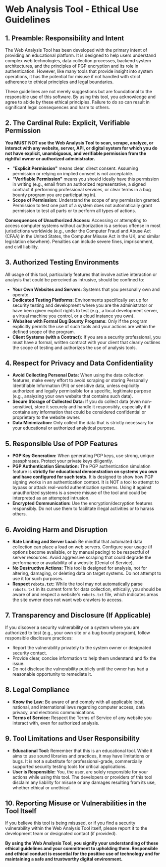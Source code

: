 # Web Analysis Tool - Ethical Use Guidelines

## 1. Preamble: Responsibility and Intent

The Web Analysis Tool has been developed with the primary intent of providing an educational platform. It is designed to help users understand complex web technologies, data collection processes, backend system architectures, and the principles of PGP encryption and its role in authentication. However, like many tools that provide insight into system operations, it has the potential for misuse if not handled with strict adherence to ethical principles and legal boundaries.

These guidelines are not merely suggestions but are foundational to the responsible use of this software. By using this tool, you acknowledge and agree to abide by these ethical principles. Failure to do so can result in significant legal consequences and harm to others.

## 2. The Cardinal Rule: Explicit, Verifiable Permission

**You MUST NOT use the Web Analysis Tool to scan, scrape, analyze, or interact with any website, server, API, or digital system for which you do not have explicit, unambiguous, and verifiable permission from the rightful owner or authorized administrator.**

*   **"Explicit Permission"** means clear, direct consent. Assuming permission or relying on implied consent is not acceptable.
*   **"Verifiable Permission"** means you should ideally have this permission in writing (e.g., email from an authorized representative, a signed contract if performing professional services, or clear terms in a bug bounty program you are participating in).
*   **Scope of Permission:** Understand the scope of any permission granted. Permission to test one part of a system does not automatically grant permission to test all parts or to perform all types of actions.

**Consequences of Unauthorized Access:** Accessing or attempting to access computer systems without authorization is a serious offense in most jurisdictions worldwide (e.g., under the Computer Fraud and Abuse Act (CFAA) in the United States, the Computer Misuse Act in the UK, and similar legislation elsewhere). Penalties can include severe fines, imprisonment, and civil liability.

## 3. Authorized Testing Environments

All usage of this tool, particularly features that involve active interaction or analysis that could be perceived as intrusive, should be confined to:

*   **Your Own Websites and Servers:** Systems that you personally own and operate.
*   **Dedicated Testing Platforms:** Environments specifically set up for security testing and development where you are the administrator or have been given explicit rights to test (e.g., a local development server, a virtual machine you control, or a cloud instance you own).
*   **Websites with Formal Bug Bounty Programs:** Only if the program explicitly permits the use of such tools and your actions are within the defined scope of the program.
*   **Client Systems (with a Contract):** If you are a security professional, you must have a formal, written contract with your client that clearly outlines the scope of testing and authorizes the use of analysis tools.

## 4. Respect for Privacy and Data Confidentiality

*   **Avoid Collecting Personal Data:** When using the data collection features, make every effort to avoid scraping or storing Personally Identifiable Information (PII) or sensitive data, unless explicitly authorized and legally permissible for a specific, legitimate purpose (e.g., analyzing your own website that contains such data).
*   **Secure Storage of Collected Data:** If you do collect data (even non-sensitive), store it securely and handle it responsibly, especially if it contains any information that could be considered confidential or proprietary to the website owner.
*   **Data Minimization:** Only collect the data that is strictly necessary for your educational or authorized analytical purpose.

## 5. Responsible Use of PGP Features

*   **PGP Key Generation:** When generating PGP keys, use strong, unique passphrases. Protect your private keys diligently.
*   **PGP Authentication Simulation:** The PGP authentication simulation feature is **strictly for educational demonstration on systems you own and have configured for such tests.** It is designed to show how PGP signing works in an authentication context. It is NOT a tool to attempt to bypass or attack real-world authentication systems. Using it against unauthorized systems is a severe misuse of the tool and could be interpreted as an attempted intrusion.
*   **Encrypted Communication:** Use the encryption/decryption features responsibly. Do not use them to facilitate illegal activities or to harass others.

## 6. Avoiding Harm and Disruption

*   **Rate Limiting and Server Load:** Be mindful that automated data collection can place a load on web servers. Configure your usage (if options become available, or by manual pacing) to be respectful of server resources. Avoid aggressive scraping that could degrade the performance or availability of a website (Denial of Service).
*   **No Destructive Actions:** This tool is designed for analysis, not for altering, damaging, or deleting data on target systems. Do not attempt to use it for such purposes.
*   **Respect `robots.txt`:** While the tool may not automatically parse `robots.txt` in its current form for data collection, ethically, you should be aware of and respect a website's `robots.txt` file, which indicates areas the site owner does not want web crawlers to access.

## 7. Transparency and Disclosure (If Applicable)

If you discover a security vulnerability on a system where you are authorized to test (e.g., your own site or a bug bounty program), follow responsible disclosure practices:

*   Report the vulnerability privately to the system owner or designated security contact.
*   Provide clear, concise information to help them understand and fix the issue.
*   Do not disclose the vulnerability publicly until the owner has had a reasonable opportunity to remediate it.

## 8. Legal Compliance

*   **Know the Law:** Be aware of and comply with all applicable local, national, and international laws regarding computer access, data privacy, and electronic communications.
*   **Terms of Service:** Respect the Terms of Service of any website you interact with, even for authorized analysis.

## 9. Tool Limitations and User Responsibility

*   **Educational Tool:** Remember that this is an educational tool. While it aims to use sound libraries and practices, it may have limitations or bugs. It is not a substitute for professional-grade, commercially supported security testing tools for critical applications.
*   **User is Responsible:** You, the user, are solely responsible for your actions while using this tool. The developers or providers of this tool disclaim any liability for misuse or any damages resulting from its use, whether ethical or unethical.

## 10. Reporting Misuse or Vulnerabilities in the Tool Itself

If you believe this tool is being misused, or if you find a security vulnerability within the Web Analysis Tool itself, please report it to the development team or designated contact (if provided).

**By using the Web Analysis Tool, you signify your understanding of these ethical guidelines and your commitment to upholding them. Responsible and ethical conduct is essential for the positive use of technology and for maintaining a safe and trustworthy digital environment.**

